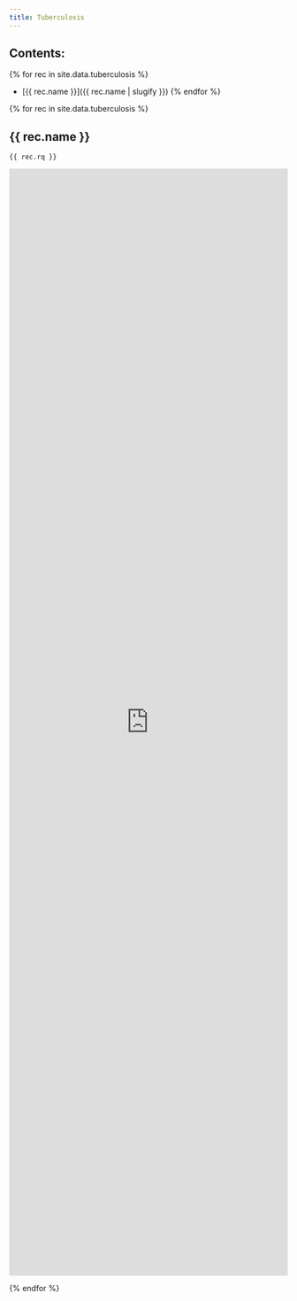 ```yaml
---
title: Tuberculosis
---
```


## Contents:
{% for rec in site.data.tuberculosis %}
 - [{{ rec.name }}]({{ rec.name | slugify }})
{% endfor %}

{% for rec in site.data.tuberculosis %}
## {{ rec.name }}

```sparql
{{ rec.rq }}
```

<iframe style="width: 100%; height: 50vh; border: none;"
        src="https://query.wikidata.org/embed.html#{{ rec.rq | uri_escape }}"
        referrerpolicy="origin" sandbox="allow-scripts allow-same-origin allow-popups">
</iframe>

{% endfor %}
